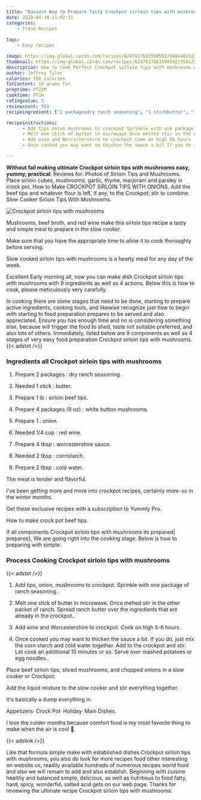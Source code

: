 ```yaml
---
title: "Easiest Way to Prepare Tasty Crockpot sirloin tips with mushrooms"
date: 2020-04-18 21:02:11
categories:
    - Trend Recipes
    
tags:
    - Easy recipes

image: https://img-global.cpcdn.com/recipes/6247617663598592/680x482cq70/crockpot-sirloin-tips-with-mushrooms-recipe-main-photo.jpg
thumbnail: https://img-global.cpcdn.com/recipes/6247617663598592/350x250cq70/crockpot-sirloin-tips-with-mushrooms-recipe-main-photo.jpg
description: How to Cook Perfect Crockpot sirloin tips with mushrooms with 9 ingredients and 4 stages of easy cooking.
author: Jeffrey Tyler
calories: 168 calories
fatContent: 10 grams fat
preptime: PT23M
cooktime: PT1H
ratingvalue: 3
reviewcount: 569
recipeingredient: ["2 packagesdry ranch seasoning", "1 stickbutter", "1 lbsirloin beef tips", "4 packages (8 oz)white button mushrooms", "1onion", "1/4 cupred wine", "4 tbspworcestershire sauce", "2 tbspcornstarch", "2 tbspcold water"]

recipeinstructions: 
      - Add tips onion mushrooms to crockpot Sprinkle with one package of ranch seasoning 
      - Melt one stick of butter in microwave Once melted stir in the other packet of ranch Spread ranch butter over the ingredients that are already in the crockpot 
      - Add wine and Worcestershire to crockpot Cook on high 56 hours 
      - Once cooked you may want to thicken the sauce a bit If you do just mix the corn starch and cold water together Add to the crockpot and stir Let cook an additional 10 minutes or so Serve over mashed potatoes or egg noodles

---
```




**Without fail making ultimate Crockpot sirloin tips with mushrooms easy, yummy, practical**. Reviews for: Photos of Sirloin Tips and Mushrooms. Place sirloin cubes, mushrooms, garlic, thyme, marjoram and parsley in crock pot. How to Make CROCKPOT SIRLOIN TIPS WITH ONIONS. Add the beef tips and whatever flour is left, if any, to the Crockpot; stir to combine. Slow Cooker Sirloin Tips With Mushrooms.


![Crockpot sirloin tips with mushrooms](https://img-global.cpcdn.com/recipes/6247617663598592/680x482cq70/crockpot-sirloin-tips-with-mushrooms-recipe-main-photo.jpg "Crockpot sirloin tips with mushrooms")



Mushrooms, beef broth, and red wine make this sirloin tips recipe a tasty and simple meal to prepare in the slow cooker.

Make sure that you have the appropriate time to allow it to cook thoroughly before serving.

Slow cooked sirloin tips with mushrooms is a hearty meal for any day of the week.


Excellent Early morning all, now you can make dish Crockpot sirloin tips with mushrooms with 9 ingredients as well as 4 actions. Below this is how to cook, please meticulously very carefully.

In cooking there are some stages that need to be done, starting to prepare active ingredients, cooking tools, and likewise recognize just how to begin with starting to food preparation prepares to be served and also appreciated. Ensure you has enough time and no is considering something else, because will trigger the food to shed, taste not suitable preferred, and also lots of others. Immediately, listed below are 9 components as well as 4 stages of very easy food preparation Crockpot sirloin tips with mushrooms.
{{< adstxt />}}

### Ingredients all Crockpot sirloin tips with mushrooms


1. Prepare 2 packages : dry ranch seasoning.

1. Needed 1 stick : butter.

1. Prepare 1 lb : sirloin beef tips.

1. Prepare 4 packages (8 oz) : white button mushrooms.

1. Prepare 1 : onion.

1. Needed 1/4 cup : red wine.

1. Prepare 4 tbsp : worcestershire sauce.

1. Needed 2 tbsp : cornstarch.

1. Prepare 2 tbsp : cold water.


The meat is tender and flavorful.

I&#39;ve been getting more and more into crockpot recipes, certainly more-so in the winter months.

Get these exclusive recipes with a subscription to Yummly Pro.

How to make crock pot beef tips.


If all components Crockpot sirloin tips with mushrooms its prepared| prepares}, We are going right into the cooking stage. Below is how to preparing with simple.

### Process Cooking Crockpot sirloin tips with mushrooms

{{< adstxt />}}


1. Add tips, onion, mushrooms to crockpot. Sprinkle with one package of ranch seasoning..



1. Melt one stick of butter in microwave. Once melted stir in the other packet of ranch. Spread ranch butter over the ingredients that are already in the crockpot..



1. Add wine and Worcestershire to crockpot. Cook on high 5-6 hours..



1. Once cooked you may want to thicken the sauce a bit. If you do, just mix the corn starch and cold water together. Add to the crockpot and stir. Let cook an additional 10 minutes or so. Serve over mashed potatoes or egg noodles..




Place beef sirloin tips, sliced mushrooms, and chopped onions in a slow cooker or Crockpot.

Add the liquid mixture to the slow cooker and stir everything together.

It&#39;s basically a dump everything in.

Appetizers· Crock Pot· Holiday· Main Dishes.

I love the colder months because comfort food is my most favorite thing to make when the air is cool 🙂.


{{< adslink />}}

Like that formula simple make with established dishes Crockpot sirloin tips with mushrooms, you also do look for more recipes food other interesting on website us, readily available hundreds of numerous recipes world food and also we will remain to add and also establish. Beginning with cuisine healthy and balanced simple, delicious, as well as nutritious to food fatty, hard, spicy, wonderful, salted acid gets on our web page. Thanks for reviewing the ultimate recipe Crockpot sirloin tips with mushrooms.
